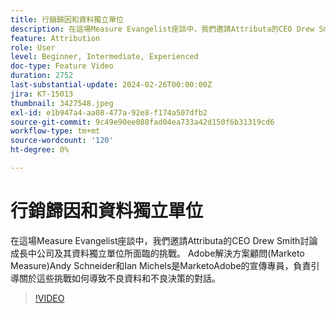 ```yaml
---
title: 行銷歸因和資料獨立單位
description: 在這場Measure Evangelist座談中，我們邀請Attributa的CEO Drew Smith討論成長中公司及其資料獨立單位所面臨的挑戰。 Adobe解決方案顧問(Marketo Measure)Andy Schneider和Ian Michels是MarketoAdobe的宣傳專員，負責引導關於這些挑戰如何導致不良資料和不良決策的對話。
feature: Attribution
role: User
level: Beginner, Intermediate, Experienced
doc-type: Feature Video
duration: 2752
last-substantial-update: 2024-02-26T00:00:00Z
jira: KT-15013
thumbnail: 3427548.jpeg
exl-id: e1b947a4-aa08-477a-92e8-f174a507dfb2
source-git-commit: 9c49e90ee088fad04ea733a42d150f6b31319cd6
workflow-type: tm+mt
source-wordcount: '120'
ht-degree: 0%

---
```


# 行銷歸因和資料獨立單位

在這場Measure Evangelist座談中，我們邀請Attributa的CEO Drew Smith討論成長中公司及其資料獨立單位所面臨的挑戰。 Adobe解決方案顧問(Marketo Measure)Andy Schneider和Ian Michels是MarketoAdobe的宣傳專員，負責引導關於這些挑戰如何導致不良資料和不良決策的對話。

>[!VIDEO](https://video.tv.adobe.com/v/3427548/?learn=on)
